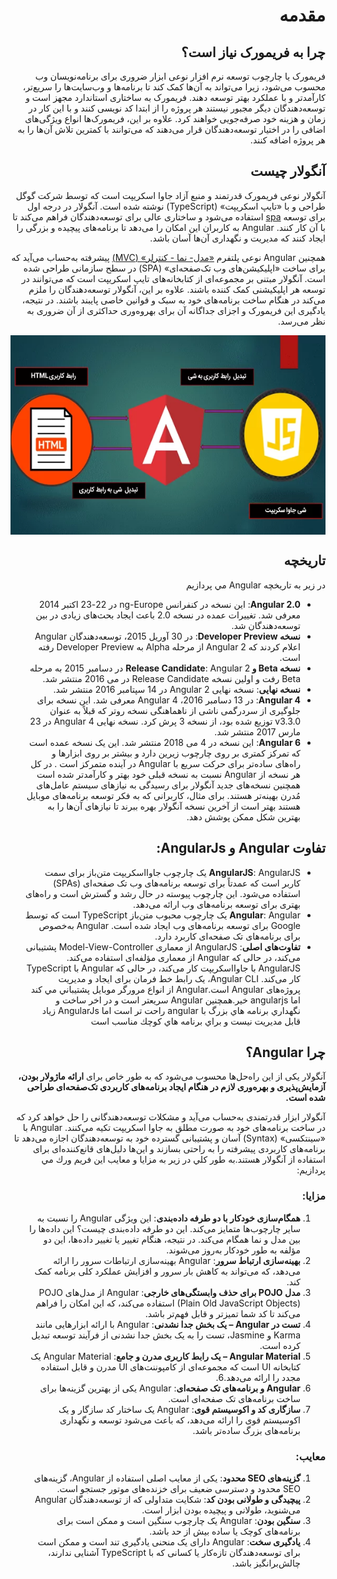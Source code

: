<div dir="rtl">



# مقدمه 

## چرا به فریمورک نیاز است؟
فریمورک یا چارچوب توسعه نرم افزار نوعی ابزار ضروری برای برنامه‌نویسان وب محسوب می‌شود، زیرا می‌تواند به آن‌ها کمک کند تا برنامه‌ها و وب‌سایت‌ها را سریع‌تر، کارآمدتر و با عملکرد بهتر توسعه دهند. فریمورک به ساختاری استاندارد مجهز است و توسعه‌دهندگان دیگر مجبور نیستند هر پروژه را از ابتدا کد نویسی کنند و با این کار در زمان و هزینه خود صرفه‌جویی خواهند کرد. علاوه بر این، فریمورک‌ها انواع ویژگی‌های اضافی را در اختیار توسعه‌دهندگان قرار می‌دهند که می‌توانند با کمترین تلاش آن‌ها را به هر پروژه اضافه کنند.
## آنگولار چيست
آنگولار نوعی فریمورک قدرتمند و منبع آزاد جاوا اسکریپت است که توسط شرکت گوگل طراحی و با «تایپ اسکریپت» (TypeScript) نوشته شده است. آنگولار در درجه اول برای توسعه [spa](SPA/README.md) استفاده می‌شود و ساختاری عالی برای توسعه‌دهندگان فراهم می‌کند تا با آن کار کنند. Angular به کاربران این امکان را می‌دهد تا برنامه‌های پیچیده و بزرگی را ایجاد کنند که مدیریت و نگهداری آن‌ها آسان باشد.

همچنین Angular نوعی پلتفرم [«مدل- نما - کنترلر» (MVC)](MVC/README.md) پیشرفته به‌حساب می‌آید که برای ساخت «اپلیکیشن‌‎های وب تک‌صفحه‌ای» (SPA) در سطح سازمانی طراحی شده است. آنگولار مبتنی بر مجموعه‌ای از کتابخانه‌های تایپ اسکریپت است که می‌توانند در توسعه هر اپلیکیشنی کمک کننده باشند. علاوه بر این، آنگولار توسعه‌دهندگان را ملزم می‌کند در هنگام ساخت برنامه‌های خود به سبک و قوانین خاصی پایبند باشند. در نتیجه، یادگیری این فریمورک و اجزای جداگانه آن برای بهروه‌وری حداکثری از آن ضروری به نظر می‌رسد.


<img src="./angular-connections.png" style="display: block;margin-left: auto;margin-right: auto;">

## تاریخچه
در زير به تاريخچه Angular مي پردازيم

- **Angular 2.0**: این نسخه در کنفرانس ng-Europe در 22-23 اکتبر 2014 معرفی شد. تغییرات عمده در نسخه 2.0 باعث ایجاد بحث‌های زیادی در بین توسعه‌دهندگان شد.
- **نسخه Developer Preview**: در 30 آوریل 2015، توسعه‌دهندگان Angular اعلام کردند که Angular 2 از مرحله Alpha به Developer Preview رفته است.
- **نسخه Beta و Release Candidate**: Angular 2 در دسامبر 2015 به مرحله Beta رفت و اولین نسخه Release Candidate در می 2016 منتشر شد.
- **نسخه نهایی**: نسخه نهایی Angular 2 در 14 سپتامبر 2016 منتشر شد.
- **Angular 4**: در 13 دسامبر 2016، Angular 4 معرفی شد. این نسخه برای جلوگیری از سردرگمی ناشی از ناهماهنگی نسخه روتر که قبلاً به عنوان v3.3.0 توزیع شده بود، از نسخه 3 پرش کرد. نسخه نهایی Angular 4 در 23 مارس 2017 منتشر شد.
- **Angular 6**: این نسخه در 4 می 2018 منتشر شد. این یک نسخه عمده است که تمرکز کمتری بر روی چارچوب زیرین دارد و بیشتر بر روی ابزارها و راه‌های ساده‌تر برای حرکت سریع با Angular در آینده متمرکز است .
در كل هر نسخه از Angular نسبت به نسخه قبلی خود بهتر و کارآمدتر شده است همچنین نسخه‌های جدید آنگولار برای رسیدگی به نیازهای سیستم عامل‌های مُدرن بهینه‌تر هستند. برای مثال، کاربرانی که به فکر توسعه برنامه‌های موبایل هستند بهتر است از آخرین نسخه آنگولار بهره ببرند تا نیازهای آن‌ها را به بهترین شکل ممکن پوشش دهد.
## تفاوت Angular و AngularJs:
- **AngularJS**: AngularJS یک چارچوب جاوااسکریپت متن‌باز برای سمت کاربر است که عمدتاً برای توسعه برنامه‌های وب تک صفحه‌ای (SPAs) استفاده می‌شود. این چارچوب پیوسته در حال رشد و گسترش است و راه‌های بهتری برای توسعه برنامه‌های وب ارائه می‌دهد.
- **Angular**: Angular یک چارچوب محبوب متن‌باز TypeScript است که توسط Google برای توسعه برنامه‌های وب ایجاد شده است. Angular به‌خصوص برای برنامه‌های تک صفحه‌ای کاربرد دارد.
- **تفاوت‌های اصلی**: AngularJS از معماری Model-View-Controller پشتیبانی می‌کند، در حالی که Angular از معماری مؤلفه‌ای استفاده می‌کند. AngularJS با جاوااسکریپت کار می‌کند، در حالی که Angular با TypeScript کار می‌کند. Angular CLI، یک رابط خط فرمان برای ایجاد و مدیریت پروژه‌های Angular است.Angular از انواع مرورگر موبايل پشتيباني مي كند اما angularjs خير.همچنين Angular سريعتر است و در اخر ساخت و نگهداري برنامه هاي بزرگ با angular راحت تر است اما AngularJs زياد قابل مديريت نيست و براي برنامه هاي كوچك مناسب است


## چرا Angular؟
آنگولار یکی از این راه‌حل‌ها محسوب می‌شود که به طور خاص برای **ارائه ماژولار بودن، آزمایش‌پذیری و بهره‌وری لازم در هنگام ایجاد برنامه‌های کاربردی تک‌صفحه‌ای طراحی شده است.**

آنگولار ابزار قدرتمندی به‌حساب می‌آید و مشکلات توسعه‌دهندگانی را حل خواهد کرد که در ساخت برنامه‌های خود به صورت مطلق به جاوا اسکریپت تکیه می‌کنند. Angular با «سینتکسی» (Syntax) آسان و پشتیبانی گسترده خود به توسعه‌دهندگان اجازه می‌دهد تا برنامه‌های کاربردی پیشرفته را به راحتی بسازند و این‌ها دلیل‌های قانع‌کننده‌ای برای استفاده از آنگولار هستند.به طور كلي در زير به مزايا و معايب اين فريم ورك مي پردازيم:
### مزايا:
1. **همگام‌سازی خودکار با دو طرفه داده‌بندی**: این ویژگی Angular را نسبت به سایر چارچوب‌ها متمایز می‌کند. این دو طرفه داده‌بندی چیست؟ این داده‌ها را بین مدل و نما همگام می‌کند. در نتیجه، هنگام تغییر یا تغییر داده‌ها، این دو مؤلفه به طور خودکار به‌روز می‌شوند.
2. **بهینه‌سازی ارتباط سرور**: Angular بهینه‌سازی ارتباطات سرور را ارائه می‌دهد، که می‌تواند به کاهش بار سرور و افزایش عملکرد کلی برنامه کمک کند.
3. **مدل POJO برای حذف وابستگی‌های خارجی**: Angular از مدل‌های POJO (Plain Old JavaScript Objects) استفاده می‌کند، که این امکان را فراهم می‌کند تا کد شما تمیزتر و قابل فهم‌تر باشد.
4. **تست در Angular – یک بخش جدا نشدنی**: Angular با ارائه ابزارهایی مانند Karma و Jasmine، تست را به یک بخش جدا نشدنی از فرآیند توسعه تبدیل کرده است.
5. **Angular Material – یک رابط کاربری مدرن و جامع**: Angular Material یک کتابخانه UI است که مجموعه‌ای از کامپوننت‌های UI مدرن و قابل استفاده مجدد را ارائه می‌دهد.6.
6. **Angular و برنامه‌های تک صفحه‌ای**: Angular یکی از بهترین گزینه‌ها برای ساخت برنامه‌های تک صفحه‌ای است.
7. **سازگاری کد و اکوسیستم قوی**: Angular یک ساختار کد سازگار و یک اکوسیستم قوی را ارائه می‌دهد، که باعث می‌شود توسعه و نگهداری برنامه‌های بزرگ ساده‌تر باشد.

### معايب:
1. **گزینه‌های SEO محدود**: یکی از معایب اصلی استفاده از Angular، گزینه‌های SEO محدود و دسترسی ضعیف برای خزنده‌های موتور جستجو است.
2. **پیچیدگی و طولانی بودن کد**: شکایت متداولی که از توسعه‌دهندگان Angular می‌شنوید، طولانی و پیچیده بودن ابزار است.
3. **سنگین بودن**: Angular یک چارچوب سنگین است و ممکن است برای برنامه‌های کوچک یا ساده بیش از حد باشد.
4. **یادگیری سخت**: Angular دارای یک منحنی یادگیری تند است و ممکن است برای توسعه‌دهندگان تازه‌کار یا کسانی که با TypeScript آشنایی ندارند، چالش‌برانگیز باشد.




</div>

